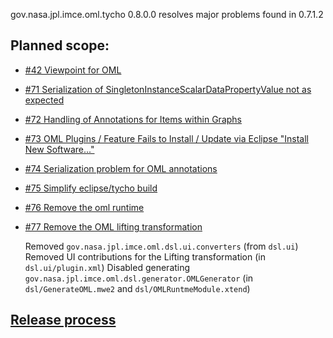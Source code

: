 gov.nasa.jpl.imce.oml.tycho 0.8.0.0 resolves major problems found in 0.7.1.2

## Planned scope:

- [#42 Viewpoint for OML](https://github.com/JPL-IMCE/gov.nasa.jpl.imce.oml.tycho/issues/42)

- [#71 Serialization of SingletonInstanceScalarDataPropertyValue not as expected](https://github.com/JPL-IMCE/gov.nasa.jpl.imce.oml.tycho/issues/71)

- [#72 Handling of Annotations for Items within Graphs](https://github.com/JPL-IMCE/gov.nasa.jpl.imce.oml.tycho/issues/72)

- [#73 OML Plugins / Feature Fails to Install / Update via Eclipse "Install New Software..."](https://github.com/JPL-IMCE/gov.nasa.jpl.imce.oml.tycho/issues/73)

- [#74 Serialization problem for OML annotations](https://github.com/JPL-IMCE/gov.nasa.jpl.imce.oml.tycho/issues/74)

- [#75 Simplify eclipse/tycho build](https://github.com/JPL-IMCE/gov.nasa.jpl.imce.oml.tycho/issues/75)

- [#76 Remove the oml runtime](https://github.com/JPL-IMCE/gov.nasa.jpl.imce.oml.tycho/issues/76)

- [#77 Remove the OML lifting transformation](https://github.com/JPL-IMCE/gov.nasa.jpl.imce.oml.tycho/issues/77)

  Removed `gov.nasa.jpl.imce.oml.dsl.ui.converters` (from `dsl.ui`)
  Removed UI contributions for the Lifting transformation (in `dsl.ui/plugin.xml`)
  Disabled generating `gov.nasa.jpl.imce.oml.dsl.generator.OMLGenerator` (in `dsl/GenerateOML.mwe2` and `dsl/OMLRuntmeModule.xtend`)
  
## [Release process](releaseProcess.markdown)